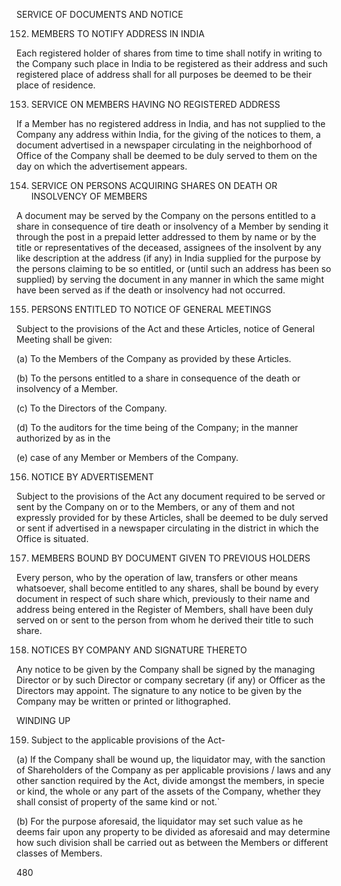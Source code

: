 SERVICE OF DOCUMENTS AND NOTICE

152. MEMBERS TO NOTIFY ADDRESS IN INDIA

Each registered holder of shares from time to time shall notify in writing to the Company such place in India to be
registered as their address and such registered place of address shall for all purposes be deemed to be their place of
residence.

153. SERVICE ON MEMBERS HAVING NO REGISTERED ADDRESS

If a Member has no registered address in India, and has not supplied to the Company any address within India, for the giving of the notices to them, a document advertised in a newspaper circulating in the neighborhood of Office of the Company shall be deemed to be duly served to them on the day on which the advertisement appears.

154. SERVICE ON PERSONS ACQUIRING SHARES ON DEATH OR INSOLVENCY OF MEMBERS

A document may be served by the Company on the persons entitled to a share in consequence of tire death or
insolvency of a Member by sending it through the post in a prepaid letter addressed to them by name or by the title or
representatives of the deceased, assignees of the insolvent by any like description at the address (if any) in India
supplied for the purpose by the persons claiming to be so entitled, or (until such an address has been so supplied) by
serving the document in any manner in which the same might have been served as if the death or insolvency had not
occurred.

155. PERSONS ENTITLED TO NOTICE OF GENERAL MEETINGS

Subject to the provisions of the Act and these Articles, notice of General Meeting shall be given:

(a) To the Members of the Company as provided by these Articles.

(b) To the persons entitled to a share in consequence of the death or insolvency of a Member.

(c) To the Directors of the Company.

(d) To the auditors for the time being of the Company; in the manner authorized by as in the

(e) case of any Member or Members of the Company.

156. NOTICE BY ADVERTISEMENT

Subject to the provisions of the Act any document required to be served or sent by the Company on or to the Members, or any of them and not expressly provided for by these Articles, shall be deemed to be duly served or sent if advertised in a newspaper circulating in the district in which the Office is situated.

157. MEMBERS BOUND BY DOCUMENT GIVEN TO PREVIOUS HOLDERS

Every person, who by the operation of law, transfers or other means whatsoever, shall become entitled to any shares, shall be bound by every document in respect of such share which, previously to their name and address being entered in the Register of Members, shall have been duly served on or sent to the person from whom he derived their title to such share.

158. NOTICES BY COMPANY AND SIGNATURE THERETO

Any notice to be given by the Company shall be signed by the managing Director or by such Director or company secretary (if any) or Officer as the Directors may appoint. The signature to any notice to be given by the Company may be written or printed or lithographed.

WINDING UP

159. Subject to the applicable provisions of the Act-

(a) If the Company shall be wound up, the liquidator may, with the sanction of Shareholders of the Company as per applicable provisions / laws and any other sanction required by the Act, divide amongst the members, in specie or kind, the whole or any part of the assets of the Company, whether they shall consist of property of the same kind or not.`

(b) For the purpose aforesaid, the liquidator may set such value as he deems fair upon any property to be divided as aforesaid and may determine how such division shall be carried out as between the Members or different classes of Members.

480
